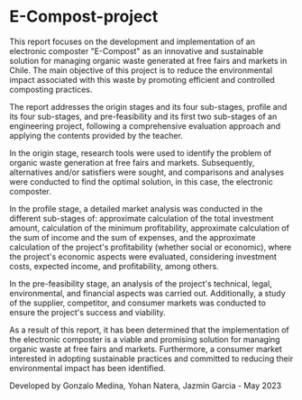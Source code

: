 # E-Compost-project
This report focuses on the development and implementation of an electronic composter "E-Compost" as an innovative and sustainable solution for managing organic waste generated at free fairs and markets in Chile. The main objective of this project is to reduce the environmental impact associated with this waste by promoting efficient and controlled composting practices.

The report addresses the origin stages and its four sub-stages, profile and its four sub-stages, and pre-feasibility and its first two sub-stages of an engineering project, following a comprehensive evaluation approach and applying the contents provided by the teacher.

In the origin stage, research tools were used to identify the problem of organic waste generation at free fairs and markets. Subsequently, alternatives and/or satisfiers were sought, and comparisons and analyses were conducted to find the optimal solution, in this case, the electronic composter.

In the profile stage, a detailed market analysis was conducted in the different sub-stages of: approximate calculation of the total investment amount, calculation of the minimum profitability, approximate calculation of the sum of income and the sum of expenses, and the approximate calculation of the project's profitability (whether social or economic), where the project's economic aspects were evaluated, considering investment costs, expected income, and profitability, among others.

In the pre-feasibility stage, an analysis of the project's technical, legal, environmental, and financial aspects was carried out. Additionally, a study of the supplier, competitor, and consumer markets was conducted to ensure the project's success and viability.

As a result of this report, it has been determined that the implementation of the electronic composter is a viable and promising solution for managing organic waste at free fairs and markets. Furthermore, a consumer market interested in adopting sustainable practices and committed to reducing their environmental impact has been identified.

Developed by Gonzalo Medina, Yohan Natera, Jazmin Garcia - May 2023
